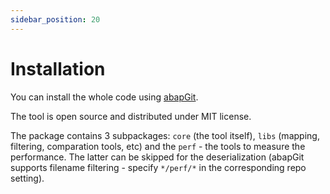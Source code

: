 ```yaml
---
sidebar_position: 20
---
```


# Installation

You can install the whole code using [abapGit](https://github.com/abapGit/abapGit).

The tool is open source and distributed under MIT license.

The package contains 3 subpackages: `core` (the tool itself), `libs` (mapping, filtering, comparation tools, etc) and the `perf` - the tools to measure the performance. The latter can be skipped for the deserialization (abapGit supports filename filtering - specify `*/perf/*` in the corresponding repo setting).

